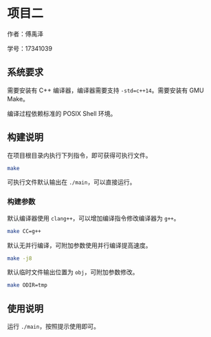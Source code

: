 # 项目二

作者：傅禹泽

学号：17341039

## 系统要求

需要安装有 C++ 编译器，编译器需要支持 `-std=c++14`。需要安装有 GMU Make。

编译过程依赖标准的 POSIX Shell 环境。

## 构建说明

在项目根目录内执行下列指令，即可获得可执行文件。

```sh
make
```

可执行文件默认输出在 `./main`，可以直接运行。

### 构建参数

默认编译器使用 `clang++`，可以增加编译指令修改编译器为 `g++`。

```sh
make CC=g++
```

默认无并行编译，可附加参数使用并行编译提高速度。

```sh
make -j8
```

默认临时文件输出位置为 `obj`，可附加参数修改。

```sh
make ODIR=tmp
```

## 使用说明

运行 `./main`，按照提示使用即可。
